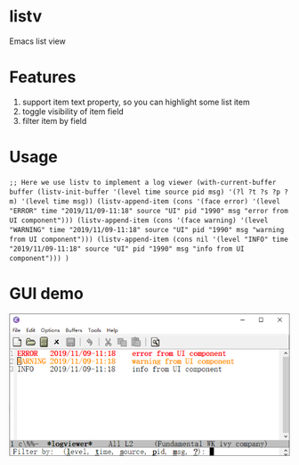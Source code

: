 # listv
Emacs list view

# Features
1. support item text property, so you can highlight some list item
2. toggle visibility of item field
3. filter item by field

# Usage
`
;; Here we use listv to implement a log viewer
(with-current-buffer buffer
  (listv-init-buffer '(level time source pid msg) '(?l ?t ?s ?p ?m) '(level time msg))
  (listv-append-item (cons '(face error) '(level "ERROR" time "2019/11/09-11:18" source "UI" pid "1990" msg "error from UI component")))
  (listv-append-item (cons '(face warning) '(level "WARNING" time "2019/11/09-11:18" source "UI" pid "1990" msg "warning from UI component")))
  (listv-append-item (cons nil '(level "INFO" time "2019/11/09-11:18" source "UI" pid "1990" msg "info from UI component")))
  )
`
# GUI demo
![LogViewerUI](./logviewer-gui.png "logviewer-gui.png")

